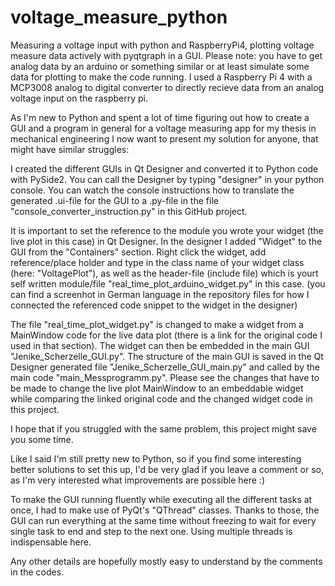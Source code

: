 # voltage_measure_python
Measuring a voltage input with python and RaspberryPi4, plotting voltage measure data actively with pyqtgraph in a GUI. Please note: you have to get analog data by an arduino or something similar or at least simulate some data for plotting to make the code running. I used a Raspberry Pi 4 with a MCP3008 analog to digital converter to directly recieve data from an analog voltage input on the raspberry pi.

As I'm new to Python and spent a lot of time figuring out how to create a GUI and a program in general for a voltage measuring app for my thesis in mechanical engineering I now want to present my solution for anyone, that might have similar struggles:

I created the different GUIs in Qt Designer and converted it to Python code with PySide2. You can call the Designer by typing "designer" in your python console. You can watch the console instructions how to translate the generated .ui-file for the GUI to a .py-file in the file "console_converter_instruction.py" in this GitHub project.

It is important to set the reference to the module you wrote your widget (the live plot in this case) in Qt Designer. In the designer I added "Widget" to the GUI from the "Containers" section. Right click the widget, add reference/place holder and type in the class name of your widget class (here: "VoltagePlot"), as well as the header-file (include file) which is yourt self written module/file "real_time_plot_arduino_widget.py" in this case. (you can find a screenhot in German language in the repository files for how I connected the referenced code snippet to the widget in the designer)

The file "real_time_plot_widget.py" is changed to make a widget from a MainWindow code for the live data plot (there is a link for the original code I used in that section). The widget can then be embedded in the main GUI "Jenike_Scherzelle_GUI.py". The structure of the main GUI is saved in the Qt Designer generated file "Jenike_Scherzelle_GUI_main.py" and called by the main code "main_Messprogramm.py". Please see the changes that have to be made to change the live plot MainWindow to an embeddable widget while comparing the linked original code and the changed widget code in this project.

I hope that if you struggled with the same problem, this project might save you some time.

Like I said I'm still pretty new to Python, so if you find some interesting better solutions to set this up, I'd be very glad if you leave a comment or so, as I'm very interested what improvements are possible here :)

To make the GUI running fluently while executing all the different tasks at once, I had to make use of PyQt's "QThread" classes. Thanks to those, the GUI can run everything at the same time without freezing to wait for every single task to end and step to the next one. Using multiple threads is indispensable here.

Any other details are hopefully mostly easy to understand by the comments in the codes.
